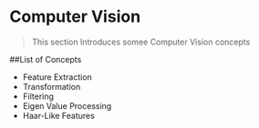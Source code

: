 # Computer Vision

> This section Introduces somee Computer Vision concepts

##List of Concepts
* Feature Extraction
* Transformation
* Filtering
* Eigen Value Processing
* Haar-Like Features
